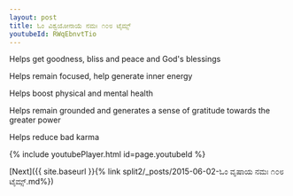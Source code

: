 ```yaml
---
layout: post
title: ಓಂ ವಿಶ್ವಯೋನಾಯೆ ನಮಃ ೧೦೮ ಟೈಮ್ಸ್
youtubeId: RWqEbnvtTio
---
```

 
 
Helps get goodness, bliss and peace and God's blessings
 
Helps remain focused, help generate inner energy 
 
Helps boost physical and mental health 
 
Helps remain grounded and generates a sense of gratitude towards the greater power 
 
Helps reduce bad karma
 
 
 
 


{% include youtubePlayer.html id=page.youtubeId %}
 
[Next]({{ site.baseurl }}{% link  split2/_posts/2015-06-02-ಓಂ ವೃಷಾಯ ನಮಃ ೧೦೮ ಟೈಮ್ಸ್.md%})
 
